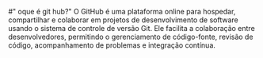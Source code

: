 #" oque é git hub?"
O GitHub é uma plataforma online para hospedar, compartilhar e colaborar em projetos de desenvolvimento de software usando o sistema de controle de versão Git. Ele facilita a colaboração entre desenvolvedores, permitindo o gerenciamento de código-fonte, revisão de código, acompanhamento de problemas e integração contínua.

